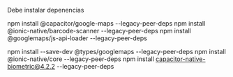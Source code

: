 Debe instalar depenencias

npm install @capacitor/google-maps --legacy-peer-deps
npm install @ionic-native/barcode-scanner --legacy-peer-deps
npm install @googlemaps/js-api-loader --legacy-peer-deps

npm install --save-dev @types/googlemaps --legacy-peer-deps
npm install @ionic-native/core --legacy-peer-deps
npm install capacitor-native-biometric@4.2.2 --legacy-peer-deps
